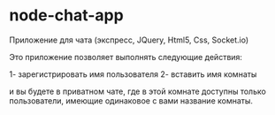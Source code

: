 # node-chat-app
Приложение для чата (экспресс, JQuery, Html5, Css, Socket.io)

Это приложение позволяет выполнять следующие действия:

1- зарегистрировать имя пользователя
2- вставить имя комнаты

и вы будете в приватном чате, где в этой комнате доступны только пользователи, имеющие одинаковое c вами название комнаты.
